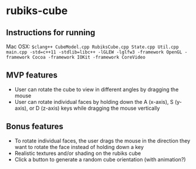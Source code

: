 # rubiks-cube

## Instructions for running
Mac OSX: `$clang++ CubeModel.cpp RubiksCube.cpp State.cpp Util.cpp main.cpp -std=c++11 -stdlib=libc++ -lGLEW -lglfw3 -framework OpenGL -framework Cocoa -framework IOKit -framework CoreVideo`

## MVP features
* User can rotate the cube to view in different angles by dragging the mouse
* User can rotate individual faces by holding down the A (x-axis), S (y-axis), or D (z-axis) keys while dragging the mouse vertically

## Bonus features
* To rotate individual faces, the user drags the mouse in the direction they want to rotate the face instead of holding down a key
* Realistic textures and/or shading on the rubiks cube
* Click a button to generate a random cube orientation (with animation?)
